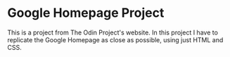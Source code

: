 # Google Homepage Project
This is a project from The Odin Project's website. In this project I have to replicate the Google Homepage as close as possible, using just HTML and CSS.